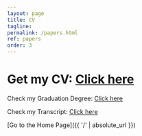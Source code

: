 ```yaml
---
layout: page
title: CV
tagline: 
permalink: /papers.html
ref: papers
order: 3
---
```


[1]: http://i.imgur.com/9I6NRUm.png
[2]: http://i.imgur.com/wWzX9uB.png


# Get my CV: [Click here](https://drive.google.com/file/d/1tVVJt6-SjgWUJp-Mo7wB1a2udSjOHJ6A/view?usp=sharing)

Check my Graduation Degree: [Click here](https://drive.google.com/file/d/1x8F5zdIvgR6woTC900FWbr59yn1kvJzY/view?usp=sharing)

Check my Transcript: [Click here](https://drive.google.com/drive/folders/1yEclQ5WF810jgJdiK1qkMAvAu7TUJS83?usp=sharing)




[Go to the Home Page]({{ '/' | absolute_url }})
